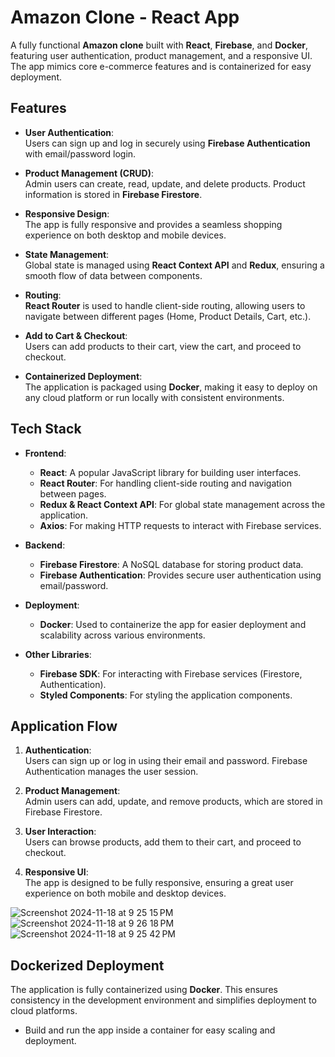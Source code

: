 # Amazon Clone - React App

A fully functional **Amazon clone** built with **React**, **Firebase**, and **Docker**, featuring user authentication, product management, and a responsive UI. The app mimics core e-commerce features and is containerized for easy deployment.

## Features

- **User Authentication**:  
  Users can sign up and log in securely using **Firebase Authentication** with email/password login.
- **Product Management (CRUD)**:  
  Admin users can create, read, update, and delete products. Product information is stored in **Firebase Firestore**.

- **Responsive Design**:  
  The app is fully responsive and provides a seamless shopping experience on both desktop and mobile devices.

- **State Management**:  
  Global state is managed using **React Context API** and **Redux**, ensuring a smooth flow of data between components.

- **Routing**:  
  **React Router** is used to handle client-side routing, allowing users to navigate between different pages (Home, Product Details, Cart, etc.).

- **Add to Cart & Checkout**:  
  Users can add products to their cart, view the cart, and proceed to checkout.

- **Containerized Deployment**:  
  The application is packaged using **Docker**, making it easy to deploy on any cloud platform or run locally with consistent environments.

## Tech Stack

- **Frontend**:

  - **React**: A popular JavaScript library for building user interfaces.
  - **React Router**: For handling client-side routing and navigation between pages.
  - **Redux & React Context API**: For global state management across the application.
  - **Axios**: For making HTTP requests to interact with Firebase services.

- **Backend**:
  - **Firebase Firestore**: A NoSQL database for storing product data.
  - **Firebase Authentication**: Provides secure user authentication using email/password.
- **Deployment**:

  - **Docker**: Used to containerize the app for easier deployment and scalability across various environments.

- **Other Libraries**:
  - **Firebase SDK**: For interacting with Firebase services (Firestore, Authentication).
  - **Styled Components**: For styling the application components.

## Application Flow

1. **Authentication**:  
   Users can sign up or log in using their email and password. Firebase Authentication manages the user session.

2. **Product Management**:  
   Admin users can add, update, and remove products, which are stored in Firebase Firestore.

3. **User Interaction**:  
   Users can browse products, add them to their cart, and proceed to checkout.

4. **Responsive UI**:  
   The app is designed to be fully responsive, ensuring a great user experience on both mobile and desktop devices.

![Screenshot 2024-11-18 at 9 25 15 PM](https://github.com/user-attachments/assets/02d1cc7b-a2ae-49e7-a3b4-821d33f42480)
![Screenshot 2024-11-18 at 9 26 18 PM](https://github.com/user-attachments/assets/f06a0f98-3ead-44b6-84fe-e2d6d4718103)
![Screenshot 2024-11-18 at 9 25 42 PM](https://github.com/user-attachments/assets/2d6aebe5-68cf-4152-8303-58c5c8263cb8)

## Dockerized Deployment

The application is fully containerized using **Docker**. This ensures consistency in the development environment and simplifies deployment to cloud platforms.

- Build and run the app inside a container for easy scaling and deployment.
